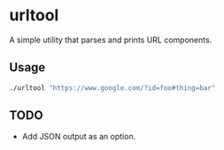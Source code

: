# urltool

A simple utility that parses and prints URL components.

## Usage

```bash
./urltool "https://www.google.com/?id=foo#thing=bar"
```
## TODO

- Add JSON output as an option.

